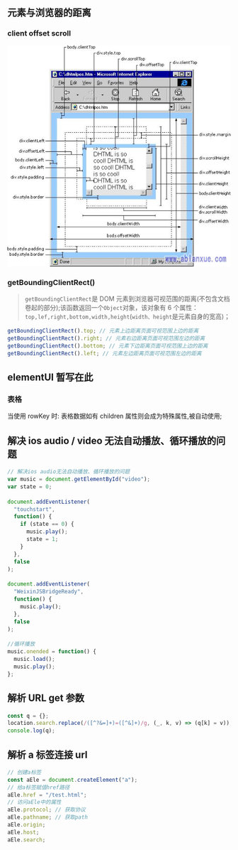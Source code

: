 ## 元素与浏览器的距离

### client offset scroll

![](./pic.png)

### getBoundingClientRect()

> `getBoundingClientRect`是 DOM 元素到浏览器可视范围的距离(不包含文档卷起的部分);该函数返回一个`Object`对象，该对象有 6 个属性：`top,lef,right,bottom,width,height`(`width、height`是元素自身的宽高)；

```js
getBoundingClientRect().top; // 元素上边距离页面可视范围上边的距离
getBoundingClientRect().right; // 元素右边距离页面可视范围左边的距离
getBoundingClientRect().bottom; // 元素下边距离页面可视范围上边的距离
getBoundingClientRect().left; // 元素左边距离页面可视范围左边的距离
```

## elementUI 暂写在此

### 表格

当使用 rowKey 时: 表格数据如有 children 属性则会成为特殊属性,被自动使用;

## 解决 ios audio / video 无法自动播放、循环播放的问题

```js
// 解决ios audio无法自动播放、循环播放的问题
var music = document.getElementById("video");
var state = 0;

document.addEventListener(
  "touchstart",
  function() {
    if (state == 0) {
      music.play();
      state = 1;
    }
  },
  false
);

document.addEventListener(
  "WeixinJSBridgeReady",
  function() {
    music.play();
  },
  false
);

//循环播放
music.onended = function() {
  music.load();
  music.play();
};
```

## 解析 URL get 参数

```js
const q = {};
location.search.replace(/([^?&=]+)=([^&]+)/g, (_, k, v) => (q[k] = v));
console.log(q);
```

## 解析 a 标签连接 url

```js
// 创建a标签
const aEle = document.createElement("a");
// 给a标签赋值href路径
aEle.href = "/test.html";
// 访问aEle中的属性
aEle.protocol; // 获取协议
aEle.pathname; // 获取path
aEle.origin;
aEle.host;
aEle.search;
```
